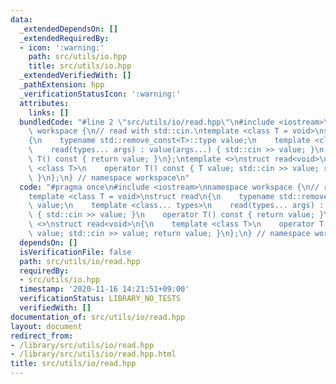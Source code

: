 ```yaml
---
data:
  _extendedDependsOn: []
  _extendedRequiredBy:
  - icon: ':warning:'
    path: src/utils/io.hpp
    title: src/utils/io.hpp
  _extendedVerifiedWith: []
  _pathExtension: hpp
  _verificationStatusIcon: ':warning:'
  attributes:
    links: []
  bundledCode: "#line 2 \"src/utils/io/read.hpp\"\n#include <iostream>\nnamespace\
    \ workspace {\n// read with std::cin.\ntemplate <class T = void>\nstruct read\n\
    {\n    typename std::remove_const<T>::type value;\n    template <class... types>\n\
    \    read(types... args) : value(args...) { std::cin >> value; }\n    operator\
    \ T() const { return value; }\n};\ntemplate <>\nstruct read<void>\n{\n    template\
    \ <class T>\n    operator T() const { T value; std::cin >> value; return value;\
    \ }\n};\n} // namespace workspace\n"
  code: "#pragma once\n#include <iostream>\nnamespace workspace {\n// read with std::cin.\n\
    template <class T = void>\nstruct read\n{\n    typename std::remove_const<T>::type\
    \ value;\n    template <class... types>\n    read(types... args) : value(args...)\
    \ { std::cin >> value; }\n    operator T() const { return value; }\n};\ntemplate\
    \ <>\nstruct read<void>\n{\n    template <class T>\n    operator T() const { T\
    \ value; std::cin >> value; return value; }\n};\n} // namespace workspace\n"
  dependsOn: []
  isVerificationFile: false
  path: src/utils/io/read.hpp
  requiredBy:
  - src/utils/io.hpp
  timestamp: '2020-11-16 14:21:51+09:00'
  verificationStatus: LIBRARY_NO_TESTS
  verifiedWith: []
documentation_of: src/utils/io/read.hpp
layout: document
redirect_from:
- /library/src/utils/io/read.hpp
- /library/src/utils/io/read.hpp.html
title: src/utils/io/read.hpp
---
```

